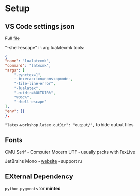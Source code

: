 # Setup
## VS Code settings.json

Full [file](.vscode/settings.json)

"-shell-escape" in arg lualatexmk tools:

```json
{
"name": "lualatexmk",
"command": "latexmk",
"args": [
    "-synctex=1",
    "-interaction=nonstopmode",
    "-file-line-error",
    "-lualatex",
    "-outdir=%OUTDIR%",
    "%DOC%",
    "-shell-escape"
],
"env": {}
},
```


`"latex-workshop.latex.outDir": "output/",` to hide output files

## Fonts

CMU Serif - Computer Modern UTF - usually packs with TexLive

JetBrains Mono - [website](https://www.jetbrains.com/lp/mono/) - support ru

## EXternal Dependency

`python-pygments` for **minted**